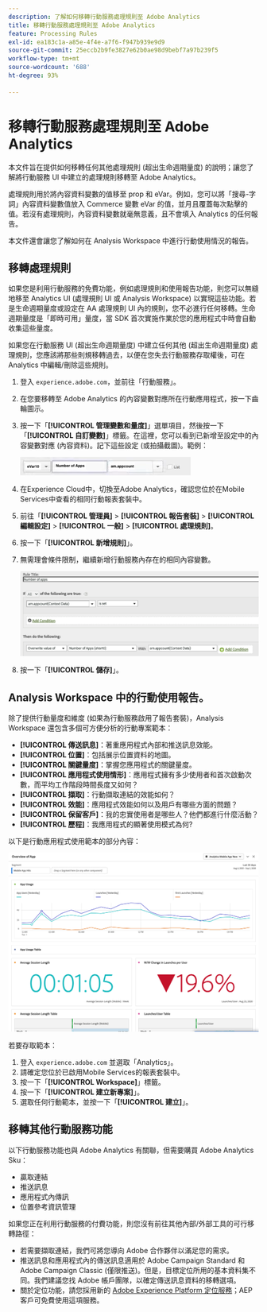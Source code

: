 ```yaml
---
description: 了解如何移轉行動服務處理規則至 Adobe Analytics
title: 移轉行動服務處理規則至 Adobe Analytics
feature: Processing Rules
exl-id: ea183c1a-a85e-4f4e-a7f6-f947b939e9d9
source-git-commit: 25eccb2b9fe3827e62b0ae98d9bebf7a97b239f5
workflow-type: tm+mt
source-wordcount: '688'
ht-degree: 93%

---
```


# 移轉行動服務處理規則至 Adobe Analytics

本文件旨在提供如何移轉任何其他處理規則 (超出生命週期量度) 的說明；讓您了解將行動服務 UI 中建立的處理規則移轉至 Adobe Analytics。

處理規則用於將內容資料變數的值移至 prop 和 eVar。例如，您可以將「搜尋-字詞」內容資料變數值放入 Commerce 變數 eVar 的值，並月且覆蓋每次點擊的值。若沒有處理規則，內容資料變數就毫無意義，且不會填入 Analytics 的任何報告。

本文件還會讓您了解如何在 Analysis Workspace 中進行行動使用情況的報告。

## 移轉處理規則

如果您是利用行動服務的免費功能，例如處理規則和使用報告功能，則您可以無縫地移至 Analytics UI (處理規則 UI 或 Analysis Workspace) 以實現這些功能。若是生命週期量度或設定在 AA 處理規則 UI 內的規則，您不必進行任何移轉。生命週期量度是「即時可用」量度，當 SDK 首次實施作業於您的應用程式中時會自動收集這些量度。

如果您在行動服務 UI (超出生命週期量度) 中建立任何其他 (超出生命週期量度) 處理規則，您應該將那些則規移轉過去，以便在您失去行動服務存取權後，可在 Analytics 中編輯/刪除這些規則。

1. 登入 `experience.adobe.com`，並前往「行動服務」。
1. 在您要移轉至 Adobe Analytics 的內容變數對應所在行動應用程式，按一下齒輪圖示。
1. 按一下「**[!UICONTROL 管理變數和量度]**」選單項目，然後按一下「**[!UICONTROL 自訂變數]**」標籤。在這裡，您可以看到已新增至設定中的內容變數對應 (內容資料)。記下這些設定 (或拍攝截圖)。範例：

   ![內容變數](assets/context-var.png)

1. 在Experience Cloud中，切換至Adobe Analytics，確認您位於在Mobile Services中查看的相同行動報表套裝中。
1. 前往「**[!UICONTROL 管理員]** > **[!UICONTROL 報告套裝]** > **[!UICONTROL 編輯設定]** > **[!UICONTROL 一般]** > **[!UICONTROL 處理規則]**。
1. 按一下「**[!UICONTROL 新增規則]**」。
1. 無需理會條件限制，繼續新增行動服務內存在的相同內容變數。

   ![處理規則](assets/proc-rule.png)

1. 按一下「**[!UICONTROL 儲存]**」。

## Analysis Workspace 中的行動使用報告。

除了提供行動量度和維度 (如果為行動服務啟用了報告套裝)，Analysis Workspace 還包含多個可方便分析的行動專案範本：

* **[!UICONTROL 傳送訊息]**：著重應用程式內部和推送訊息效能。
* **[!UICONTROL 位置]**：包括展示位置資料的地圖。
* **[!UICONTROL 關鍵量度]**：掌握您應用程式的關鍵量度。
* **[!UICONTROL 應用程式使用情形]**：應用程式擁有多少使用者和首次啟動次數，而平均工作階段時間長度又如何？
* **[!UICONTROL 擷取]**：行動擷取連結的效能如何？
* **[!UICONTROL 效能]**：應用程式效能如何以及用戶有哪些方面的問題？
* **[!UICONTROL 保留客戶]**：我的忠實使用者是哪些人？他們都進行什麼活動？
* **[!UICONTROL 歷程]**：我應用程式的顯著使用模式為何?

以下是行動應用程式使用範本的部分內容：

![行動應用程式使用情形](assets/mobile-app-usage.png)

若要存取範本：

1. 登入 `experience.adobe.com` 並選取「Analytics」。
1. 請確定您位於已啟用Mobile Services的報表套裝中。
1. 按一下「**[!UICONTROL Workspace]**」標籤。
1. 按一下「**[!UICONTROL 建立新專案]**」。
1. 選取任何行動範本，並按一下「**[!UICONTROL 建立]**」。

## 移轉其他行動服務功能

以下行動服務功能也與 Adobe Analytics 有關聯，但需要購買 Adobe Analytics Sku：

* 贏取連結
* 推送訊息
* 應用程式內傳訊
* 位置參考資訊管理

如果您正在利用行動服務的付費功能，則您沒有前往其他內部/外部工具的可行移轉路徑：

* 若需要擷取連結，我們可將您導向 Adobe 合作夥伴以滿足您的需求。
* 推送訊息和應用程式內的傳送訊息適用於 Adobe Campaign Standard 和 Adobe Campaign Classic (僅限推送)。但是，目標定位所用的基本資料集不同。我們建議您找 Adobe 帳戶團隊，以確定傳送訊息資料的移轉選項。
* 關於定位功能，請您採用新的 [Adobe Experience Platform 定位服務](https://www.adobe.com/experience-platform/location-service.html)；AEP 客戶可免費使用這項服務。

